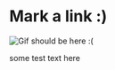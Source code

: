 # Mark a link :)

![Gif should be here :(](https://romanisthere.github.io/MarkALink-Website/images/MarkALink-low.gif "Cyberpunk!!!")

some test text here
